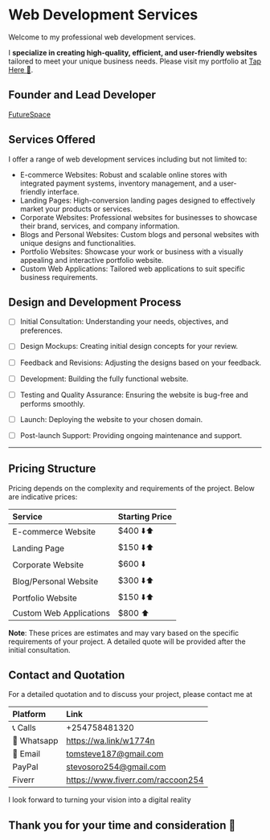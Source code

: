 # Web Development Services

Welcome to my professional web development services.

I **specialize in creating high-quality, efficient, and user-friendly websites** tailored to meet your unique business needs. Please visit my portfolio at [Tap Here 🔗](https://tomsteve.me).

## Founder and Lead Developer
[FutureSpace](https://futurespace.vercel.app/)

## Services Offered
I offer a range of web development services including but not limited to:

- E-commerce Websites: Robust and scalable online stores with integrated payment systems, inventory management, and a user-friendly interface.
- Landing Pages: High-conversion landing pages designed to effectively market your products or services.
- Corporate Websites: Professional websites for businesses to showcase their brand, services, and company information.
- Blogs and Personal Websites: Custom blogs and personal websites with unique designs and functionalities.
- Portfolio Websites: Showcase your work or business with a visually appealing and interactive portfolio website.
- Custom Web Applications: Tailored web applications to suit specific business requirements.
## Design and Development Process
-[ ] Initial Consultation: Understanding your needs, objectives, and preferences.


- [ ] Design Mockups: Creating initial design concepts for your review.


- [ ] Feedback and Revisions: Adjusting the designs based on your feedback.


- [ ] Development: Building the fully functional website.


- [ ] Testing and Quality Assurance: Ensuring the website is bug-free and performs smoothly.


- [ ] Launch: Deploying the website to your chosen domain.


-[ ] Post-launch Support: Providing ongoing maintenance and support.
------
## Pricing Structure
Pricing depends on the complexity and requirements of the project. Below are indicative prices:


| Service                 | Starting Price |
|:------------------------|:---------------|
| E-commerce Website      | $400 ⬇️⬆️      |
| Landing Page            | $150 ⬇️⬆️      |
| Corporate Website       | $600 ⬇️️       |
| Blog/Personal Website   | $300 ⬇️⬆️      |
| Portfolio Website       | $150 ⬇️⬆️      |
| Custom Web Applications | $800 ⬆️        |


**Note**: These prices are estimates and may vary based on the specific requirements of your project. A detailed quote will be provided after the initial consultation.

## Contact and Quotation
For a detailed quotation and to discuss your project, please contact me at 

| Platform    | Link                              |
|:------------|:----------------------------------|
| 📞 Calls    | +254758481320                     |
| 🔗 Whatsapp | https://wa.link/w1774n            |
| 📨 Email    | tomsteve187@gmail.com             |
| PayPal      | stevosoro254@gmail.com            |
| Fiverr      | https://www.fiverr.com/raccoon254 |


I look forward to turning your vision into a digital reality

## Thank you for your time and consideration 🙏
